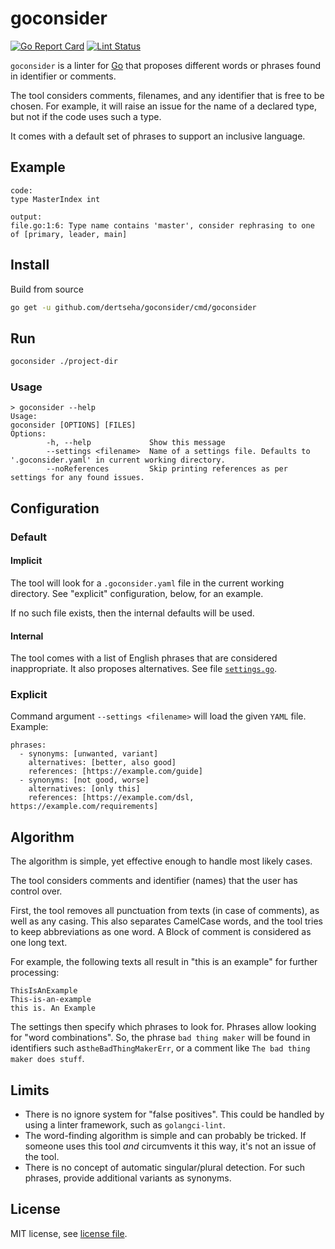 # goconsider

[![Go Report Card](https://goreportcard.com/badge/github.com/dertseha/goconsider)](https://goreportcard.com/report/github.com/dertseha/goconsider)
[![Lint Status](https://github.com/dertseha/goconsider/workflows/golangci-lint/badge.svg)](https://github.com/dertseha/goconsider/actions)

`goconsider` is a linter for [Go](https://golang.org) that proposes different words or phrases
found in identifier or comments.

The tool considers comments, filenames, and any identifier that is free to be chosen.
For example, it will raise an issue for the name of a declared type, but not if the code uses such a type.

It comes with a default set of phrases to support an inclusive language.  

## Example

```
code:
type MasterIndex int

output:
file.go:1:6: Type name contains 'master', consider rephrasing to one of [primary, leader, main]
```

## Install

Build from source

```sh
go get -u github.com/dertseha/goconsider/cmd/goconsider
```

## Run

```sh
goconsider ./project-dir
```

### Usage
```
> goconsider --help
Usage:
goconsider [OPTIONS] [FILES]
Options:
        -h, --help             Show this message
        --settings <filename>  Name of a settings file. Defaults to '.goconsider.yaml' in current working directory.
        --noReferences         Skip printing references as per settings for any found issues.
```

## Configuration

### Default
#### Implicit
The tool will look for a `.goconsider.yaml` file in the current working directory.
See "explicit" configuration, below, for an example.

If no such file exists, then the internal defaults will be used. 

#### Internal
The tool comes with a list of English phrases that are considered inappropriate.
It also proposes alternatives. See file [`settings.go`](settings.go).

### Explicit
Command argument `--settings <filename>` will load the given `YAML` file.
Example: 
```
phrases:
  - synonyms: [unwanted, variant]
    alternatives: [better, also good]
    references: [https://example.com/guide]
  - synonyms: [not good, worse]
    alternatives: [only this]
    references: [https://example.com/dsl, https://example.com/requirements]
```

## Algorithm

The algorithm is simple, yet effective enough to handle most likely cases.

The tool considers comments and identifier (names) that the user has control over.

First, the tool removes all punctuation from texts (in case of comments), as well as any casing.
This also separates CamelCase words, and the tool tries to keep abbreviations as one word.
A Block of comment is considered as one long text. 

For example, the following texts all result in "this is an example" for further processing:
```
ThisIsAnExample
This-is-an-example
this is. An Example
```

The settings then specify which phrases to look for. Phrases allow looking for "word combinations".
So, the phrase `bad thing maker` will be found in identifiers such as`theBadThingMakerErr`,
or a comment like `The bad thing maker does stuff`.


## Limits

* There is no ignore system for "false positives". This could be handled by using a linter framework, such as `golangci-lint`.
* The word-finding algorithm is simple and can probably be tricked. If someone uses this tool *and* circumvents it this way, it's not an issue of the tool.
* There is no concept of automatic singular/plural detection. For such phrases, provide additional variants as synonyms.

## License

MIT license, see [license file](LICENSE).
